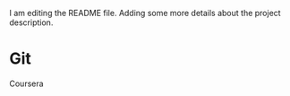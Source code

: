 I am editing the README file. Adding some more details about the project description.
# Git
Coursera
